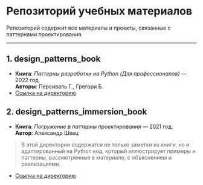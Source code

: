 # Репозиторий учебных материалов

Репозиторий содержит все материалы и проекты, связанные с паттернами проектирования.
___
## 1. **design_patterns_book**
   - **Книга**: *Паттерны разработки на Python (Для профессионалов)* — 2022 год.  
     **Авторы**: Персиваль Г., Грегори Б.
   - [Ссылка на директорию](https://github.com/COD-e-x/design_patterns_lab/tree/main/design_patterns_book)

## 2. **design_patterns_immersion_book**
   - **Книга**: *Погружение в паттерны проектирования* — 2021 год.  
     **Автор**: Александр Швец
   > В этой директории содержатся не только заметки из книги, но и адаптированный на Python код, который иллюстрирует примеры и паттерны, рассмотренные в материале, с объяснением и реализациями.
   - [Ссылка на директорию](https://github.com/COD-e-x/design_patterns_lab/tree/main/design_patterns_immersion_book)

